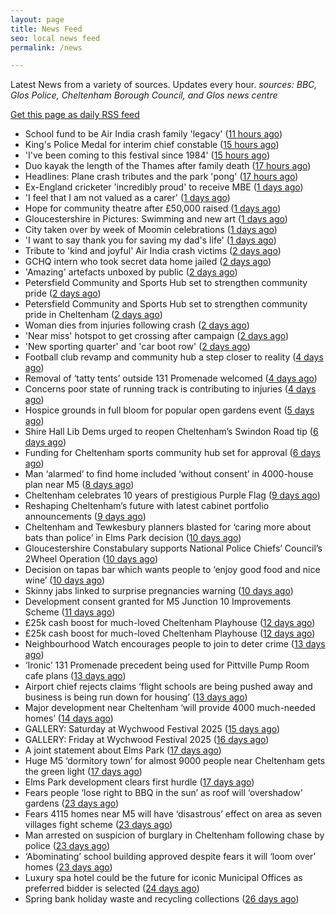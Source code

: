 ```yaml
---
layout: page
title: News Feed
seo: local news feed
permalink: /news

---
```


Latest News from a variety of sources. Updates every hour.
_sources: BBC, Glos Police, Cheltenham Borough Council, and Glos news centre_

[Get this page as daily RSS feed](/daily.rss)

<!-- news_marker starts -->
- School fund to be Air India crash family 'legacy' ([11 hours ago](https://www.bbc.com/news/articles/c5y5ygl2g31o))
- King's Police Medal for interim chief constable ([15 hours ago](https://www.bbc.com/news/articles/c39x9jz8ez1o))
- 'I've been coming to this festival since 1984' ([15 hours ago](https://www.bbc.com/news/articles/clyny53kdg4o))
- Duo kayak the length of the Thames after family death ([17 hours ago](https://www.bbc.com/news/articles/c79ep5dqpd3o))
- Headlines: Plane crash tributes and the park 'pong' ([17 hours ago](https://www.bbc.com/news/articles/czdy9lymrmgo))
- Ex-England cricketer 'incredibly proud' to receive MBE ([1 days ago](https://www.bbc.com/news/articles/cql2qnr0kveo))
- 'I feel that I am not valued as a carer' ([1 days ago](https://www.bbc.com/news/articles/czdyzvrld34o))
- Hope for community theatre after £50,000 raised ([1 days ago](https://www.bbc.com/news/articles/c3rpgenlq8jo))
- Gloucestershire in Pictures: Swimming and new art ([1 days ago](https://www.bbc.com/news/articles/ckgr8gzq8rjo))
- City taken over by week of Moomin celebrations ([1 days ago](https://www.bbc.com/news/articles/c79e092j1qyo))
- 'I want to say thank you for saving my dad's life' ([1 days ago](https://www.bbc.com/news/articles/c8jg40v7l00o))
- Tribute to 'kind and joyful' Air India crash victims ([2 days ago](https://www.bbc.com/news/articles/c20qv62dxq6o))
- GCHQ intern who took secret data home jailed ([2 days ago](https://www.bbc.com/news/articles/c14k3xlj6rpo))
- 'Amazing' artefacts unboxed by public ([2 days ago](https://www.bbc.com/news/articles/cgeglpyez20o))
- Petersfield Community and Sports Hub set to strengthen community pride ([2 days ago](https://gloucesternewscentre.co.uk/petersfield-community-and-sports-hub-set-to-strengthen-community-pride/))
- Petersfield Community and Sports Hub set to strengthen community pride in Cheltenham ([2 days ago](https://www.cheltenham.gov.uk/news/article/3020/petersfield_community_and_sports_hub_set_to_strengthen_community_pride_in_cheltenham))
- Woman dies from injuries following crash ([2 days ago](https://www.bbc.com/news/articles/cx2q7py0p1qo))
- 'Near miss' hotspot to get crossing after campaign ([2 days ago](https://www.bbc.com/news/articles/ckg75mj80kno))
- 'New sporting quarter' and 'car boot row' ([2 days ago](https://www.bbc.com/news/articles/c249e52vp45o))
- Football club revamp and community hub a step closer to reality ([4 days ago](https://gloucesternewscentre.co.uk/football-club-revamp-and-community-hub-a-step-closer-to-reality/))
- Removal of ‘tatty tents’ outside 131 Promenade welcomed ([4 days ago](https://gloucesternewscentre.co.uk/removal-of-tatty-tents-outside-131-promenade-welcomed/))
- Concerns poor state of running track is contributing to injuries ([4 days ago](https://gloucesternewscentre.co.uk/concerns-poor-state-of-running-track-is-contributing-to-injuries/))
- Hospice grounds in full bloom for popular open gardens event ([5 days ago](https://gloucesternewscentre.co.uk/hospice-grounds-in-full-bloom-for-popular-open-gardens-event/))
- Shire Hall Lib Dems urged to reopen Cheltenham’s Swindon Road tip ([6 days ago](https://gloucesternewscentre.co.uk/shire-hall-lib-dems-urged-to-reopen-cheltenhams-swindon-road-tip/))
- Funding for Cheltenham sports community hub set for approval ([6 days ago](https://gloucesternewscentre.co.uk/funding-for-cheltenham-sports-community-hub-set-for-approval/))
- Man ‘alarmed’ to find home included ‘without consent’ in 4000-house plan near M5 ([8 days ago](https://gloucesternewscentre.co.uk/man-alarmed-to-find-home-included-without-consent-in-4000-house-plan-near-m5/))
- Cheltenham celebrates 10 years of prestigious Purple Flag ([9 days ago](https://www.cheltenham.gov.uk/news/article/3019/cheltenham_celebrates_10_years_of_prestigious_purple_flag))
- Reshaping Cheltenham’s future with latest cabinet portfolio announcements ([9 days ago](https://www.cheltenham.gov.uk/news/article/3018/reshaping_cheltenhams_future_with_latest_cabinet_portfolio_announcements))
- Cheltenham and Tewkesbury planners blasted for ‘caring more about bats than police’ in Elms Park decision ([10 days ago](https://gloucesternewscentre.co.uk/cheltenham-and-tewkesbury-planners-blasted-for-caring-more-about-bats-than-police-in-elms-park-decision/))
- Gloucestershire Constabulary supports National Police Chiefs’ Council’s 2Wheel Operation ([10 days ago](https://gloucesternewscentre.co.uk/gloucestershire-constabulary-supports-national-police-chiefs-councils-2wheel-operation/))
- Decision on tapas bar which wants people to ‘enjoy good food and nice wine’ ([10 days ago](https://gloucesternewscentre.co.uk/decision-on-tapas-bar-which-wants-people-to-enjoy-good-food-and-nice-wine/))
- Skinny jabs linked to surprise pregnancies warning ([10 days ago](https://www.bbc.co.uk/sounds/play/p0lgh4cd))
- Development consent granted for M5 Junction 10 Improvements Scheme ([11 days ago](https://gloucesternewscentre.co.uk/development-consent-granted-for-m5-junction-10-improvements-scheme/))
- £25k cash boost for much-loved Cheltenham Playhouse ([12 days ago](https://gloucesternewscentre.co.uk/25k-cash-boost-for-much-loved-cheltenham-playhouse/))
- £25k cash boost for much-loved Cheltenham Playhouse ([12 days ago](https://www.cheltenham.gov.uk/news/article/3017/25k_cash_boost_for_much-loved_cheltenham_playhouse))
- Neighbourhood Watch encourages people to join to deter crime ([13 days ago](https://gloucesternewscentre.co.uk/neighbourhood-watch-encourages-people-to-join-to-deter-crime/))
- ‘Ironic’ 131 Promenade precedent being used for Pittville Pump Room cafe plans ([13 days ago](https://gloucesternewscentre.co.uk/ironic-131-promenade-precedent-being-used-for-pittville-pump-room-cafe-plans/))
- Airport chief rejects claims ‘flight schools are being pushed away and business is being run down for housing’ ([13 days ago](https://gloucesternewscentre.co.uk/airport-chief-rejects-claims-flight-schools-are-being-pushed-away-and-business-is-being-run-down-for-housing/))
- Major development near Cheltenham ‘will provide 4000 much-needed homes’ ([14 days ago](https://gloucesternewscentre.co.uk/major-development-near-cheltenham-will-provide-4000-much-needed-homes/))
- GALLERY: Saturday at Wychwood Festival 2025 ([15 days ago](https://gloucesternewscentre.co.uk/gallery-saturday-at-wychwood-festival-2025/))
- GALLERY: Friday at Wychwood Festival 2025 ([16 days ago](https://gloucesternewscentre.co.uk/gallery-friday-at-wychwood-festival-2025/))
- A joint statement about Elms Park ([17 days ago](https://www.cheltenham.gov.uk/news/article/3015/a_joint_statement_about_elms_park))
- Huge M5 ‘dormitory town’ for almost 9000 people near Cheltenham gets the green light ([17 days ago](https://gloucesternewscentre.co.uk/huge-m5-dormitory-town-for-almost-9000-people-near-cheltenham-gets-the-green-light/))
- Elms Park development clears first hurdle ([17 days ago](https://gloucesternewscentre.co.uk/elms-park-development-clears-first-hurdle/))
- Fears people ‘lose right to BBQ in the sun’ as roof will ‘overshadow’ gardens ([23 days ago](https://gloucesternewscentre.co.uk/fears-people-lose-right-to-bbq-in-the-sun-as-roof-will-overshadow-gardens/))
- Fears 4115 homes near M5 will have ‘disastrous’ effect on area as seven villages fight scheme ([23 days ago](https://gloucesternewscentre.co.uk/fears-4115-homes-near-m5-will-have-disastrous-effect-on-area-as-seven-villages-fight-scheme/))
- Man arrested on suspicion of burglary in Cheltenham following chase by police ([23 days ago](https://gloucesternewscentre.co.uk/man-arrested-on-suspicion-of-burglary-in-cheltenham-following-chase-by-police/))
- ‘Abominating’ school building approved despite fears it will ‘loom over’ homes ([23 days ago](https://gloucesternewscentre.co.uk/abominating-school-building-approved-despite-fears-it-will-loom-over-homes/))
- Luxury spa hotel could be the future for iconic Municipal Offices as preferred bidder is selected ([24 days ago](https://www.cheltenham.gov.uk/news/article/3014/luxury_spa_hotel_could_be_the_future_for_iconic_municipal_offices_as_preferred_bidder_is_selected))
- Spring bank holiday waste and recycling collections ([26 days ago](https://www.cheltenham.gov.uk/news/article/3013/spring_bank_holiday_waste_and_recycling_collections))

<!-- news_marker ends -->
